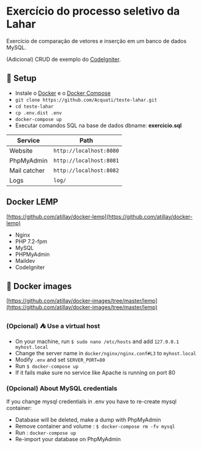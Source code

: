 # Exercício do processo seletivo da Lahar

Exercício de comparação de vetores e inserção em um banco de dados MySQL.

(Adicional) CRUD de exemplo do [CodeIgniter](https://www.tutorialspoint.com/codeigniter/working_with_database.htm).

## :rocket: Setup

- Instale o [Docker](https://docs.docker.com/install/linux/docker-ce/ubuntu/) e o [Docker Compose](https://docs.docker.com/compose/install/)
- `git clone https://github.com/Acquati/teste-lahar.git`
- `cd teste-lahar`
- `cp .env.dist .env`
- `docker-compose up`
- Executar comandos SQL na base de dados dbname: **exercicio.sql**

| Service      | Path                    |
| ------------ | ----------------------- |
| Website      | `http://localhost:8080` |
| PhpMyAdmin   | `http://localhost:8081` |
| Mail catcher | `http://localhost:8082` |
| Logs         | `log/`                  |

## Docker LEMP

[https://github.com/atillay/docker-lemp](https://github.com/atillay/docker-lemp)

- Nginx
- PHP 7.2-fpm
- MySQL
- PHPMyAdmin
- Maildev
- CodeIgniter

## :whale: Docker images

[https://github.com/atillay/docker-images/tree/master/lemp](https://github.com/atillay/docker-images/tree/master/lemp)

### (Opcional) :tent: Use a virtual host

- On your machine, run `$ sudo nano /etc/hosts` and add `127.0.0.1   myhost.local`
- Change the server name in `docker/nginx/nginx.conf#L3` to `myhost.local`
- Modify `.env` and set `SERVER_PORT=80`
- Run `$ docker-compose up`
- If it fails make sure no service like Apache is running on port 80 

### (Opcional) About MySQL credentials

If you change mysql credentials in .env you have to re-create mysql container:

- Database will be deleted, make a dump with PhpMyAdmin
- Remove container and volume : `$ docker-compose rm -fv mysql`
- Run : `docker-compose up` 
- Re-import your database on PhpMyAdmin

